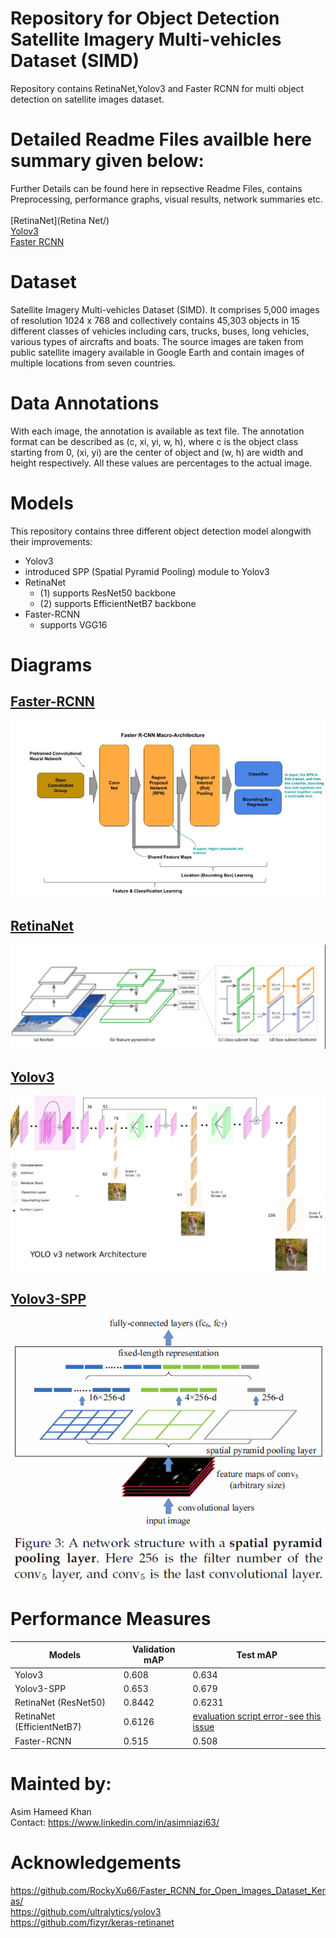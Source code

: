 # Repository for Object Detection Satellite Imagery Multi-vehicles Dataset (SIMD)
 Repository contains RetinaNet,Yolov3 and Faster RCNN for multi object detection on satellite images dataset.
 
# Detailed Readme Files availble here summary given below:
Further Details can be found here in repsective Readme Files,
contains Preprocessing, performance graphs, visual results, network summaries etc. <br /><br />
[RetinaNet](Retina	Net/)
<br />
[Yolov3](Yolov3/)
<br />
[Faster RCNN](Faster_RCNN/)
<br />


# Dataset
Satellite Imagery Multi-vehicles Dataset (SIMD). It comprises 5,000 images of resolution 1024
x 768 and collectively contains 45,303 objects in 15 different classes of vehicles including cars,
trucks, buses, long vehicles, various types of aircrafts and boats. The source images are taken
from public satellite imagery available in Google Earth and contain images of multiple
locations from seven countries.

# Data Annotations
With each image, the annotation is available as text file. The annotation format can be
described as (c, xi, yi, w, h), where c is the object class starting from 0, (xi, yi) are the center
of object and (w, h) are width and height respectively. All these values are percentages to the
actual image.

# Models

This repository contains three different object detection model alongwith their improvements:
 - Yolov3
 - introduced SPP (Spatial Pyramid Pooling) module to Yolov3
 - RetinaNet
	- (1) supports ResNet50 backbone
	- (2) supports EfficientNetB7 backbone
 - Faster-RCNN
	- supports VGG16

# Diagrams

## [Faster-RCNN](https://arxiv.org/abs/1506.01497)
![Faster-RCNN](Images/frcnn.jpg)
## [RetinaNet](https://arxiv.org/abs/1708.02002)
![RetinaNet](Images/RetinaNet.PNG)
## [Yolov3](https://arxiv.org/abs/1804.02767)
![Yolov3](Images/Yolov3.png)
## [Yolov3-SPP](https://arxiv.org/pdf/1907.11093)
![Yolov3-SPP](Images/SPP.png)

# Performance Measures
Models | Validation mAP | Test mAP
------------ | ------------- | -------------
Yolov3 | 0.608 | 0.634
Yolov3-SPP | 0.653 | 0.679
RetinaNet (ResNet50) | 0.8442 | 0.6231
RetinaNet (EfficientNetB7) | 0.6126 | [evaluation script error-see this issue](https://github.com/fizyr/keras-retinanet/issues/647)
Faster-RCNN | 0.515 | 0.508

	
# Mainted by:
Asim Hameed Khan <br />
Contact: https://www.linkedin.com/in/asimniazi63/

# Acknowledgements
https://github.com/RockyXu66/Faster_RCNN_for_Open_Images_Dataset_Keras/
<br />
https://github.com/ultralytics/yolov3
<br />
https://github.com/fizyr/keras-retinanet
<br />